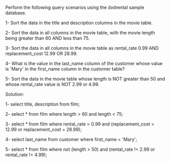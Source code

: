 Perform the following query scenarios using the dvdrental sample database.


1- Sort the data in the title and description columns in the movie table.

2- Sort the data in all columns in the movie table, with the movie length being greater than 60 AND less than 75.

3- Sort the data in all columns in the movie table as rental_rate 0.99 AND replacement_cost 12.99 OR 28.99.

4- What is the value in the last_name column of the customer whose value is 'Mary' in the first_name column in the customer table?

5- Sort the data in the movie table whose length is NOT greater than 50 and whose rental_rate value is NOT 2.99 or 4.99.


Solution:

1- select title, description from film;

2- select * from film where length > 60 and length < 75;

3- select * from film where rental_rate = 0.99 and (replacement_cost = 12.99 or replacement_cost = 28.99);

4- select last_name from customer where first_name = 'Mary';

5- select * from film where not (length > 50) and (rental_rate != 2.99 or rental_rate != 4.99);

